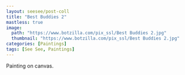 ```yaml
---
layout: seesee/post-coll
title: "Best Buddies 2"
mastless: true
image:
  path: "https://www.botzilla.com/pix_ssl/Best Buddies 2.jpg"
  thumbnail: "https://www.botzilla.com/pix_ssl/Best Buddies 2.jpg"
categories: [Paintings]
tags: [See See, Paintings]
---
```


Painting on canvas.



